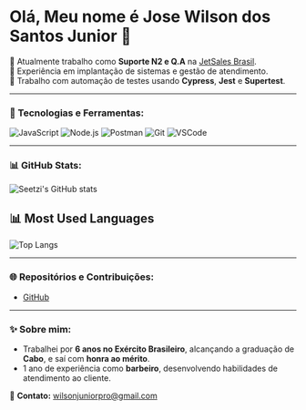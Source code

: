 # Olá, Meu nome é Jose Wilson dos Santos Junior 👋

🚀 Atualmente trabalho como **Suporte N2 e Q.A** na [JetSales Brasil](https://www.jetsales.com.br).  
💼 Experiência em implantação de sistemas e gestão de atendimento.  
📱 Trabalho com automação de testes usando **Cypress**, **Jest** e **Supertest**.

---

### 🚀 Tecnologias e Ferramentas:
![JavaScript](https://img.shields.io/badge/-JavaScript-F7DF1E?style=flat-square&logo=javascript&logoColor=black)
![Node.js](https://img.shields.io/badge/-Node.js-339933?style=flat-square&logo=node.js&logoColor=white)
![Postman](https://img.shields.io/badge/-Postman-FF6C37?style=flat-square&logo=postman&logoColor=white)
![Git](https://img.shields.io/badge/-Git-F05032?style=flat-square&logo=git&logoColor=white)
![VSCode](https://img.shields.io/badge/-VSCode-007ACC?style=flat-square&logo=visual-studio-code&logoColor=white)

---

### 📊 GitHub Stats:
![Seetzi's GitHub stats](https://github-readme-stats.vercel.app/api?username=Seetzi&show_icons=true&theme=dark)

## 📊 Most Used Languages
![Top Langs](https://github-readme-stats.vercel.app/api/top-langs/?username=Seetzi&layout=compact&theme=dark)

---

### 🌐 Repositórios e Contribuições:
- [GitHub](https://github.com/Seetzi)

---

### ✨ Sobre mim:
- Trabalhei por **6 anos no Exército Brasileiro**, alcançando a graduação de **Cabo**, e saí com **honra ao mérito**.
- 1 ano de experiência como **barbeiro**, desenvolvendo habilidades de atendimento ao cliente.

📩 **Contato:** wilsonjuniorpro@gmail.com  
